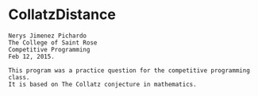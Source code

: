 # CollatzDistance
    Nerys Jimenez Pichardo
    The College of Saint Rose
    Competitive Programming
    Feb 12, 2015.

    This program was a practice question for the competitive programming class. 
    It is based on The Collatz conjecture in mathematics.
